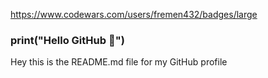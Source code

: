 https://www.codewars.com/users/fremen432/badges/large
### print("Hello GitHub 👋")

Hey this is the README.md file for my GitHub profile
